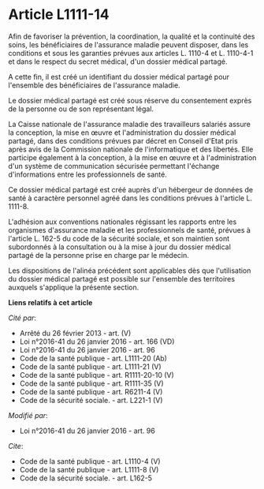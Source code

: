 # Article L1111-14

Afin de favoriser la prévention, la coordination, la qualité et la continuité des soins, les bénéficiaires de l'assurance
maladie peuvent disposer, dans les conditions et sous les garanties prévues aux articles L. 1110-4 et L. 1110-4-1 et dans le
respect du secret médical, d'un dossier médical partagé. 

A cette fin, il est créé un identifiant du dossier médical partagé pour l'ensemble des bénéficiaires de l'assurance maladie. 

Le dossier médical partagé est créé sous réserve du consentement exprès de la personne ou de son représentant légal. 

La Caisse nationale de l'assurance maladie des travailleurs salariés assure la conception, la mise en œuvre et
l'administration du dossier médical partagé, dans des conditions prévues par décret en Conseil d'Etat pris après avis de la
Commission nationale de l'informatique et des libertés. Elle participe également à la conception, à la mise en œuvre et à
l'administration d'un système de communication sécurisée permettant l'échange d'informations entre les professionnels de
santé. 

Ce dossier médical partagé est créé auprès d'un hébergeur de données de santé à caractère personnel agréé dans les conditions
prévues à l'article L. 1111-8. 

L'adhésion aux conventions nationales régissant les rapports entre les organismes d'assurance maladie et les professionnels
de santé, prévues à l'article L. 162-5 du code de la sécurité sociale, et son maintien sont subordonnés à la consultation ou
à la mise à jour du dossier médical partagé de la personne prise en charge par le médecin. 

Les dispositions de l'alinéa précédent sont applicables dès que l'utilisation du dossier médical partagé est possible sur
l'ensemble des territoires auxquels s'applique la présente section.

**Liens relatifs à cet article**

_Cité par_:

  - Arrêté du 26 février 2013 - art. (V)
  - Loi n°2016-41 du 26 janvier 2016 - art. 166 (VD)
  - Loi n°2016-41 du 26 janvier 2016 - art. 96
  - Code de la santé publique - art. L1111-20 (Ab)
  - Code de la santé publique - art. L1111-21 (V)
  - Code de la santé publique - art. R1111-20-10 (V)
  - Code de la santé publique - art. R1111-35 (V)
  - Code de la santé publique - art. R6211-4 (V)
  - Code de la sécurité sociale. - art. L221-1 (V)

_Modifié par_:

  - Loi n°2016-41 du 26 janvier 2016 - art. 96

_Cite_:

  - Code de la santé publique - art. L1110-4 (V)
  - Code de la santé publique - art. L1111-8 (V)
  - Code de la sécurité sociale. - art. L162-5
